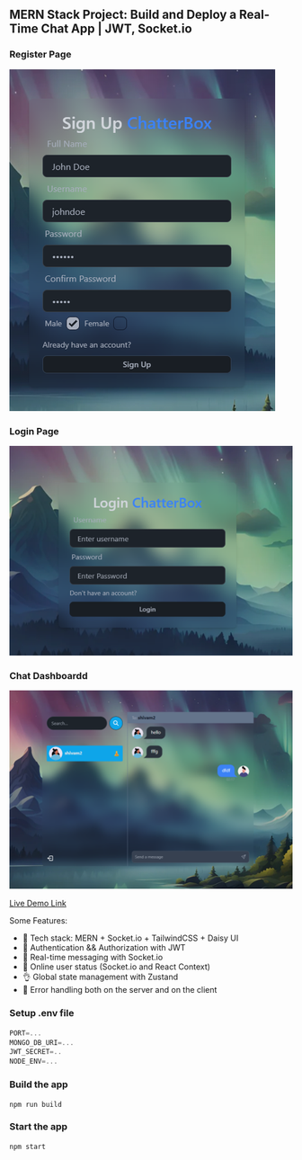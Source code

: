 ## MERN Stack Project: Build and Deploy a Real-Time Chat App | JWT, Socket.io

### Register Page
![Demo App](https://github.com/shivamrai27/chatterbox/blob/master/register.png)

### Login Page
![Demo App](https://github.com/shivamrai27/chatterbox/blob/master/login.png)

### Chat Dashboardd
![Demo App](https://github.com/shivamrai27/chatterbox/blob/master/screenshot.png)

[Live Demo Link]()

Some Features:

-   🌟 Tech stack: MERN + Socket.io + TailwindCSS + Daisy UI
-   🎃 Authentication && Authorization with JWT
-   👾 Real-time messaging with Socket.io
-   🚀 Online user status (Socket.io and React Context)
-   👌 Global state management with Zustand
-   🐞 Error handling both on the server and on the client


### Setup .env file

```js
PORT=...
MONGO_DB_URI=...
JWT_SECRET=..
NODE_ENV=...
```

### Build the app

```shell
npm run build
```

### Start the app

```shell
npm start
```
